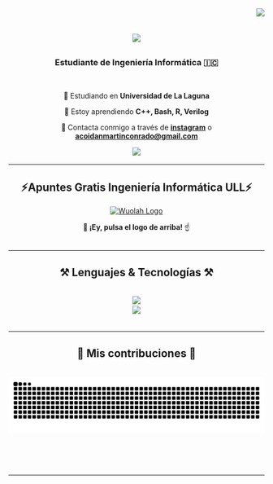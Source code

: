 <img align="right" src="https://visitor-badge.laobi.icu/badge?page_id=acoidaan.acoidaan" />

<h1 align="center">
    <img src="https://readme-typing-svg.herokuapp.com/?font=Righteous&size=35&center=true&vCenter=true&width=500&height=70&duration=4000&lines=acoidaan+%F0%9F%91%8B;+backend%20wannabe;" />
</h1>

<h3 align="center">Estudiante de Ingeniería Informática 🇮🇨</h3>

<br/>

<div align="center">
 
 🔭 Estudiando en **Universidad de La Laguna**
 
 🌱 Estoy aprendiendo **C++, Bash, R, Verilog**
 
 💬 Contacta conmigo a través de **[instagram](https://instagram.com/acoidaan)** o **acoidanmartinconrado@gmail.com**

</div>

<div align="center"> 
  <a href="mailto:acoidanmartinconrado@gmail.com">
    <img src="https://img.shields.io/badge/Gmail-333333?style=for-the-badge&logo=gmail&logoColor=red" />
  </a>
</div>

 <hr/>
 
<h2 align="center">⚡Apuntes Gratis Ingeniería Informática ULL⚡</h2>
<p align="center">
  <a href="https://wuolah.com/profile/acoidaan" target="_blank">
    <img src="https://imgur.com/HnqIUpq.png" alt="Wuolah Logo" width="200" />
  </a>
</p>
<div align="center">
👋<strong> ¡Ey, pulsa el logo de arriba! </strong>☝️ 
<br><br>

<hr/>

<h2 align="center">⚒️ Lenguajes & Tecnologías ⚒️</h2>
<br/>
<div align="center">
    <img src="https://skillicons.dev/icons?i=vscode,discord,premiere,photoshop" /><br>
    <img src="https://skillicons.dev/icons?i=bash,cpp,linux,obsidian" /><br>
</div>

<br/>
<hr/>

<div align="center">
  <h2>🐍 Mis contribuciones 🐍</h2>
  <br>
  <img alt="snake eating my contributions" src="https://raw.githubusercontent.com/acoidaan/acoidaan/output/github-contribution-grid-snake.svg" />
  
  <br/><br/><br/>
</div>

<hr/>
